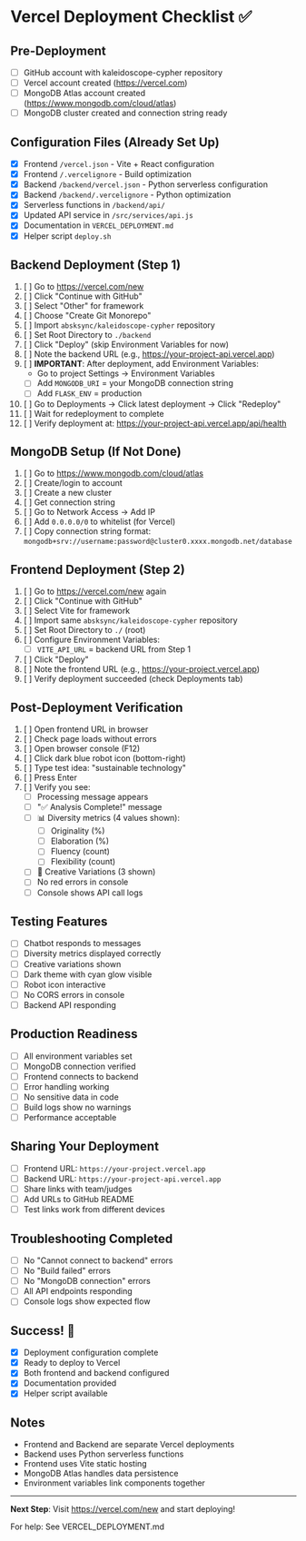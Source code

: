 # Vercel Deployment Checklist ✅

## Pre-Deployment
- [ ] GitHub account with kaleidoscope-cypher repository
- [ ] Vercel account created (https://vercel.com)
- [ ] MongoDB Atlas account created (https://www.mongodb.com/cloud/atlas)
- [ ] MongoDB cluster created and connection string ready

## Configuration Files (Already Set Up)
- [x] Frontend `/vercel.json` - Vite + React configuration
- [x] Frontend `/.vercelignore` - Build optimization
- [x] Backend `/backend/vercel.json` - Python serverless configuration
- [x] Backend `/backend/.vercelignore` - Python optimization
- [x] Serverless functions in `/backend/api/`
- [x] Updated API service in `/src/services/api.js`
- [x] Documentation in `VERCEL_DEPLOYMENT.md`
- [x] Helper script `deploy.sh`

## Backend Deployment (Step 1)
1. [ ] Go to https://vercel.com/new
2. [ ] Click "Continue with GitHub"
3. [ ] Select "Other" for framework
4. [ ] Choose "Create Git Monorepo"
5. [ ] Import `absksync/kaleidoscope-cypher` repository
6. [ ] Set Root Directory to `./backend`
7. [ ] Click "Deploy" (skip Environment Variables for now)
8. [ ] Note the backend URL (e.g., https://your-project-api.vercel.app)
9. [ ] **IMPORTANT**: After deployment, add Environment Variables:
   - Go to project Settings → Environment Variables
   - [ ] Add `MONGODB_URI` = your MongoDB connection string
   - [ ] Add `FLASK_ENV` = production
10. [ ] Go to Deployments → Click latest deployment → Click "Redeploy"
11. [ ] Wait for redeployment to complete
12. [ ] Verify deployment at: https://your-project-api.vercel.app/api/health

## MongoDB Setup (If Not Done)
1. [ ] Go to https://www.mongodb.com/cloud/atlas
2. [ ] Create/login to account
3. [ ] Create a new cluster
4. [ ] Get connection string
5. [ ] Go to Network Access → Add IP
6. [ ] Add `0.0.0.0/0` to whitelist (for Vercel)
7. [ ] Copy connection string format:
   `mongodb+srv://username:password@cluster0.xxxx.mongodb.net/database`

## Frontend Deployment (Step 2)
1. [ ] Go to https://vercel.com/new again
2. [ ] Click "Continue with GitHub"
3. [ ] Select Vite for framework
4. [ ] Import same `absksync/kaleidoscope-cypher` repository
5. [ ] Set Root Directory to `./` (root)
6. [ ] Configure Environment Variables:
   - [ ] `VITE_API_URL` = backend URL from Step 1
7. [ ] Click "Deploy"
8. [ ] Note the frontend URL (e.g., https://your-project.vercel.app)
9. [ ] Verify deployment succeeded (check Deployments tab)

## Post-Deployment Verification
1. [ ] Open frontend URL in browser
2. [ ] Check page loads without errors
3. [ ] Open browser console (F12)
4. [ ] Click dark blue robot icon (bottom-right)
5. [ ] Type test idea: "sustainable technology"
6. [ ] Press Enter
7. [ ] Verify you see:
   - [ ] Processing message appears
   - [ ] "✅ Analysis Complete!" message
   - [ ] 📊 Diversity metrics (4 values shown):
     - [ ] Originality (%)
     - [ ] Elaboration (%)
     - [ ] Fluency (count)
     - [ ] Flexibility (count)
   - [ ] 🎨 Creative Variations (3 shown)
   - [ ] No red errors in console
   - [ ] Console shows API call logs

## Testing Features
- [ ] Chatbot responds to messages
- [ ] Diversity metrics displayed correctly
- [ ] Creative variations shown
- [ ] Dark theme with cyan glow visible
- [ ] Robot icon interactive
- [ ] No CORS errors in console
- [ ] Backend API responding

## Production Readiness
- [ ] All environment variables set
- [ ] MongoDB connection verified
- [ ] Frontend connects to backend
- [ ] Error handling working
- [ ] No sensitive data in code
- [ ] Build logs show no warnings
- [ ] Performance acceptable

## Sharing Your Deployment
- [ ] Frontend URL: `https://your-project.vercel.app`
- [ ] Backend URL: `https://your-project-api.vercel.app`
- [ ] Share links with team/judges
- [ ] Add URLs to GitHub README
- [ ] Test links work from different devices

## Troubleshooting Completed
- [ ] No "Cannot connect to backend" errors
- [ ] No "Build failed" errors
- [ ] No "MongoDB connection" errors
- [ ] All API endpoints responding
- [ ] Console logs show expected flow

## Success! 🎉
- [x] Deployment configuration complete
- [x] Ready to deploy to Vercel
- [x] Both frontend and backend configured
- [x] Documentation provided
- [x] Helper script available

## Notes
- Frontend and Backend are separate Vercel deployments
- Backend uses Python serverless functions
- Frontend uses Vite static hosting
- MongoDB Atlas handles data persistence
- Environment variables link components together

---

**Next Step**: Visit https://vercel.com/new and start deploying!

For help: See VERCEL_DEPLOYMENT.md
